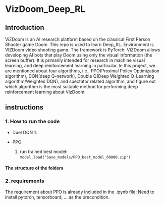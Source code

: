 # VizDoom_Deep_RL

## Introduction

ViZDoom is an AI research platform based on the classical First Person Shooter game Doom. This repo is used to learn Deep_RL. Environment is VIZDoom video shooting game. The framework is PyTorch.
ViZDoom allows developing AI bots that play Doom using only the visual information (the screen buffer). It is primarily intended for research in machine visual learning, and deep reinforcement learning in particular.
In this project, we are mentioned about four algorithms, i.e., PPO(Proximal Policy Optimization algorithm), DQN(deep Q-network), Double Q(Deep Weighted Q-Learning algorithm/Weighted DQN), and spectator related algorithm, and figure out which algorithm is the most suitable method for performing deep reinforcement learning about VizDoom.

## instructions

### 1. How to run the code
- Duel DQN
    1. 
    
- PPO 
    1. run trained best model:
        ```model.load('Save_models/PPO_best_model_60000.zip')```

#### The structure of the folders

### 2. requirements

The requirement about PPO is already included in the .ipynb file; Need to install pytorch, tensorboard, ... as the precondition.

